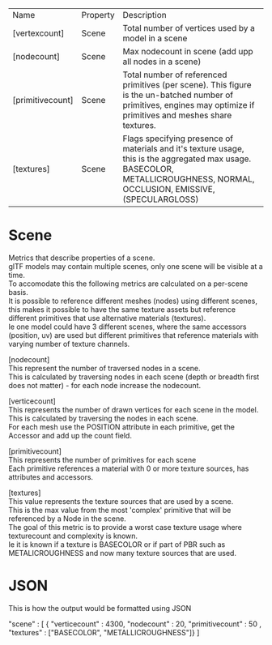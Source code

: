 
|                      |                           |                                           | 
|----------------------|---------------------------|-------------------------------------------|
| Name |Property   |Description  |
|[vertexcount]       |Scene       |Total number of vertices used by a model in a scene|  
|[nodecount]         |Scene       |Max nodecount in scene (add upp all nodes in a scene)|  
|[primitivecount]    |Scene       |Total number of referenced primitives (per scene).  This figure is the un-batched number of primitives, engines may optimize if primitives and meshes share textures.  |  
|[textures]          |Scene       |Flags specifying presence of materials and it's texture usage, this is the aggregated max usage. BASECOLOR, METALLICROUGHNESS, NORMAL, OCCLUSION, EMISSIVE, (SPECULARGLOSS)  

# Scene #
Metrics that describe properties of a scene.  
glTF models may contain multiple scenes, only one scene will be visible at a time.  
To accomodate this the following metrics are calculated on a per-scene basis.  
It is possible to reference different meshes (nodes) using different scenes, this makes it possible to have the same texture assets but reference different primitives that use alternative materials (textures).  
Ie one model could have 3 different scenes, where the same accessors (position, uv) are used but different primitives that reference materials with varying number of texture channels.  

[nodecount]  
This represent the number of traversed nodes in a scene.  
This is calculated by traversing nodes in each scene (depth or breadth first does not matter) - for each node increase the nodecount.  

[verticecount]  
This represents the number of drawn vertices for each scene in the model.  
This is calculated by traversing the nodes in each scene.  
For each mesh use the POSITION attribute in each primitive, get the Accessor and add up the count field.  

[primitivecount]  
This represents the number of primitives for each scene  
Each primitive references a material with 0 or more texture sources, has attributes and accessors.  


[textures]  
This value represents the texture sources that are used by a scene.  
This is the max value from the most 'complex' primitive that will be referenced by a Node in the scene.  
The goal of this metric is to provide a worst case texture usage where texturecount and complexity is known.  
Ie it is known if a texture is BASECOLOR or if part of PBR such as METALICROUGHNESS and now many texture sources that are used.  


# JSON #  
This is how the output would be formatted using JSON  

"scene" : [ { "verticecount" : 4300, "nodecount" : 20, "primitivecount" : 50 ,
              "textures" : ["BASECOLOR", "METALLICROUGHNESS"]} ]  

